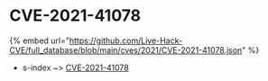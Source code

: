 # CVE-2021-41078
{% embed url="https://github.com/Live-Hack-CVE/full_database/blob/main/cves/2021/CVE-2021-41078.json" %}

* s-index ~> [CVE-2021-41078](https://www.alice-snow.ru/2021/database/cve-2021-41078/cve-2021-41078-s-index)